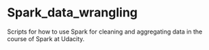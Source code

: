 # Spark_data_wrangling

Scripts for how to use Spark for cleaning and aggregating data in the course of Spark at Udacity.
